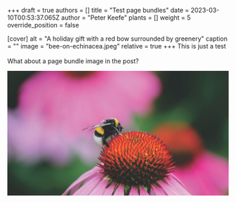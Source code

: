 +++
draft = true
authors = []
title = "Test page bundles"
date = 2023-03-10T00:53:37.065Z
author = "Peter Keefe"
plants = []
weight = 5
override_position = false

[cover]
alt = "A holiday gift with a red bow surrounded by greenery"
caption = ""
image = "bee-on-echinacea.jpeg"
relative = true
+++
This is just a test\
\
W﻿hat about a page bundle image in the post?

![](bee-on-echinacea.jpeg "The image title")